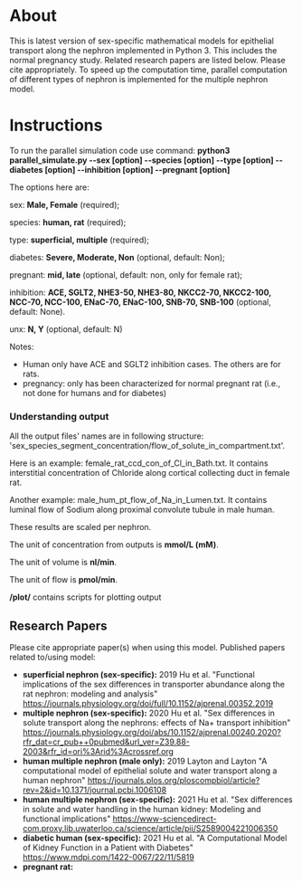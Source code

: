 # About
This is latest version of sex-specific mathematical models for epithelial transport along the nephron implemented in Python 3. This includes the normal pregnancy study. Related research papers are listed below. Please cite appropriately. To speed up the computation time, parallel computation of different types of nephron is implemented for the multiple nephron model. 

# Instructions
To run the parallel simulation code use command: **python3 parallel_simulate.py --sex [option] --species [option] --type [option] --diabetes [option] --inhibition [option] --pregnant [option]**

The options here are:

sex: **Male, Female** (required);

species: **human, rat** (required);

type: **superficial, multiple** (required);

diabetes: **Severe, Moderate, Non** (optional, default: Non);

pregnant: **mid, late** (optional, default: non, only for female rat);

inhibition: **ACE, SGLT2, NHE3-50, NHE3-80, NKCC2-70, NKCC2-100, NCC-70, NCC-100, ENaC-70, ENaC-100, SNB-70, SNB-100** (optional, default: None).

unx: **N, Y** (optional, default: N)

Notes:
* Human only have ACE and SGLT2 inhibition cases. The others are for rats.
* pregnancy: only has been characterized for normal pregnant rat (i.e., not done for humans and for diabetes)

### Understanding output

All the output files' names are in following structure: 'sex_species_segment_concentration/flow_of_solute_in_compartment.txt'. 

Here is an example: female_rat_ccd_con_of_Cl_in_Bath.txt. It contains interstitial concentration of Chloride along cortical collecting duct in female rat.

Another example: male_hum_pt_flow_of_Na_in_Lumen.txt. It contains luminal flow of Sodium along proximal convolute tubule in male human.

These results are scaled per nephron.

The unit of concentration from outputs is **mmol/L (mM)**.

The unit of volume is **nl/min**.

The unit of flow is **pmol/min**.

**/plot/** contains scripts for plotting output

## Research Papers
Please cite appropriate paper(s) when using this model.
Published papers related to/using model:

* **superficial nephron (sex-specific):** 2019 Hu et al. "Functional implications of the sex differences in transporter abundance along the rat nephron: modeling and analysis"  https://journals.physiology.org/doi/full/10.1152/ajprenal.00352.2019
* **multiple nephron (sex-specific):** 2020 Hu et al. "Sex differences in solute transport along the nephrons: effects of Na+ transport inhibition" https://journals.physiology.org/doi/abs/10.1152/ajprenal.00240.2020?rfr_dat=cr_pub++0pubmed&url_ver=Z39.88-2003&rfr_id=ori%3Arid%3Acrossref.org
* **human multiple nephron (male only):** 2019 Layton and Layton "A computational model of epithelial solute and water transport along a human nephron"  https://journals.plos.org/ploscompbiol/article?rev=2&id=10.1371/journal.pcbi.1006108
* **human multiple nephron (sex-specific):** 2021 Hu et al. "Sex differences in solute and water handling in the human kidney: Modeling and functional implications" https://www-sciencedirect-com.proxy.lib.uwaterloo.ca/science/article/pii/S2589004221006350
* **diabetic human (sex-specific):** 2021 Hu et al. "A Computational Model of Kidney Function in a Patient with Diabetes" https://www.mdpi.com/1422-0067/22/11/5819
* **pregnant rat:** 
